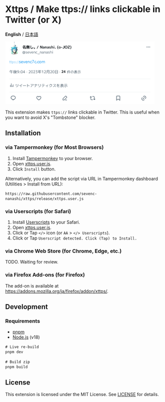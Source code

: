 # Xttps / Make ttps:// links clickable in Twitter (or X)

**English** / [日本語](./README.ja.md)

![demo](./demo.png)

This extension makes `ttps://` links clickable in Twitter.
This is useful when you want to avoid X's "Tombstone" blocker.

## Installation

### via Tampermonkey (for Most Browsers)

1. Install [Tampermonkey](https://www.tampermonkey.net/) to your browser.
2. Open [xttps.user.js](https://github.com/sevenc-nanashi/xttps/raw/release/xttps.user.js).
3. Click `Install` button.

Alternatively, you can add the script via URL in Tampermonkey dashboard (Utilities > Install from URL):
```
https://raw.githubusercontent.com/sevenc-nanashi/xttps/release/xttps.user.js
```

### via Userscripts (for Safari)

1. Install [Userscripts](https://itunes.apple.com/us/app/userscripts/id1463298887) to your Safari.
2. Open [xttps.user.js](https://github.com/sevenc-nanashi/xttps/raw/release/xttps.user.js).
3. Click or Tap `</>` icon (or `AA` > `</> Userscripts`).
4. Click or Tap `Userscript detected. Click (Tap) to Install.`

### via Chrome Web Store (for Chrome, Edge, etc.)

TODO. Waiting for review.

### via Firefox Add-ons (for Firefox)

The add-on is available at <https://addons.mozilla.org/ja/firefox/addon/xttps/>.

## Development

### Requirements

- [pnpm](https://pnpm.io/)
- [Node.js](https://nodejs.org/) (v18)

```
# Live re-build
pnpm dev

# Build zip
pnpm build
```

## License

This extension is licensed under the MIT License. See [LICENSE](LICENSE) for details.
